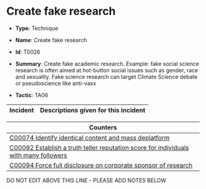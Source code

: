 # Create fake research

* **Type**: Technique

* **Name**: Create fake research

* **Id**: T0026

* **Summary**: Create fake academic research. Example: fake social science research is often aimed at hot-button social issues such as gender, race and sexuality. Fake science research can target Climate Science debate or pseudoscience like anti-vaxx

* **Tactic**: TA06


| Incident | Descriptions given for this incident |
| -------- | -------------------- |



| Counters |
| -------- |
| [C00074 Identify identical content and mass deplatform](../counters/C00074.md) |
| [C00092 Establish a truth teller reputation score for individuals with many followers](../counters/C00092.md) |
| [C00094 Force full disclosure on corporate sponsor of research](../counters/C00094.md) |
DO NOT EDIT ABOVE THIS LINE - PLEASE ADD NOTES BELOW
